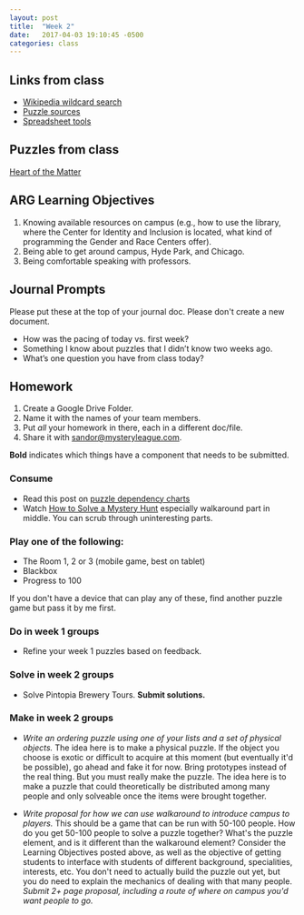 ```yaml
---
layout: post
title:  "Week 2"
date:   2017-04-03 19:10:45 -0500
categories: class
---
```


## Links from class

* [Wikipedia wildcard search](http://www.crosswordnexus.com/wiki/)
* [Puzzle sources](https://airtable.com/shrWoeVkouLQEgzfP/tblRxjGRjO0rXIJGA)
* [Spreadsheet tools](https://docs.google.com/spreadsheets/d/18xebkzSj5kLoaTWOp2X6CCkN64N1xSX3wP3lXcnmy9k/edit?usp=sharing)

## Puzzles from class

[Heart of the Matter](http://www.shinteki.com/potm/PotM2016.03.448102858.pdf)

## ARG Learning Objectives

1. Knowing available resources on campus (e.g., how to use the library, where the Center for Identity and Inclusion is located, what kind of programming the Gender and Race Centers offer).
2. Being able to get around campus, Hyde Park, and Chicago.
3. Being comfortable speaking with professors.

## Journal Prompts

Please put these at the top of your journal doc. Please don't create a new document.

* How was the pacing of today vs. first week?
* Something I know about puzzles that I didn’t know two weeks ago.
* What’s one question you have from class today?

## Homework

1. Create a Google Drive Folder.
2. Name it with the names of your team members.
3. Put _all_ your homework in there, each in a different doc/file.
4. Share it with sandor@mysteryleague.com.

 **Bold** indicates which things have a component that needs to be submitted.

### Consume

* Read this post on [puzzle dependency charts](http://grumpygamer.com/puzzle_dependency_charts)
* Watch [How to Solve a Mystery Hunt](https://www.youtube.com/watch?v=z9OHLnIEegI) especially walkaround part in middle. You can scrub through uninteresting parts.

### Play one of the following:

* The Room 1, 2 or 3 (mobile game, best on tablet)
* Blackbox
* Progress to 100

If you don't have a device that can play any of these, find another puzzle game but pass it by me first.

### Do in week 1 groups

* Refine your week 1 puzzles based on feedback.

### Solve in week 2 groups

* Solve Pintopia Brewery Tours. **Submit solutions.**

### Make in week 2 groups

* *Write an ordering puzzle using one of your lists and a set of physical objects.* The idea here is to make a physical puzzle. If the object you choose is exotic or difficult to acquire at this moment (but eventually it'd be possible), go ahead and fake it for now. Bring prototypes instead of the real thing. But you must really make the puzzle. The idea here is to make a puzzle that could theoretically be distributed among many people and only solveable once the items were brought together.

* *Write proposal for how we can use walkaround to introduce campus to players.* This should be a game that can be run with 50-100 people. How do you get 50-100 people to solve a puzzle together? What's the puzzle element, and is it different than the walkaround element? Consider the Learning Objectives posted above, as well as the objective of getting students to interface with students of different background, specialities, interests, etc. You don't need to actually build the puzzle out yet, but you do need to explain the mechanics of dealing with that many people. *Submit 2+ page proposal, including a route of where on campus you'd want people to go.*
